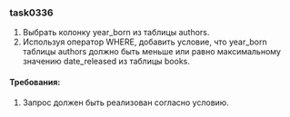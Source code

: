 
### task0336

1. Выбрать колонку year_born из таблицы authors.
2. Используя оператор WHERE, добавить условие, что year_born таблицы authors должно быть меньше или равно максимальному значению date_released из таблицы books.


#### Требования:
1.	Запрос должен быть реализован согласно условию.


